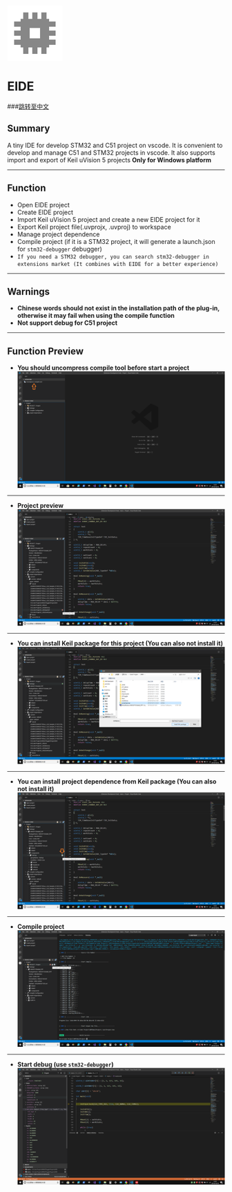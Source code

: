 ![App Icon](./res/icon/icon.png)
# EIDE

###[跳转至中文](https://github.com/github0null/eide/blob/master/README.md)

## Summary

A tiny IDE for develop STM32 and C51 project on vscode. It is convenient to develop and manage C51 and STM32 projects in vscode. It also supports import and export of Keil uVision 5 projects **Only for Windows platform**

***

## Function

* Open EIDE project
* Create EIDE project
* Import Keil uVision 5 project and create a new EIDE project for it
* Export Keil project file(.uvprojx, .uvproj) to workspace
* Manage project dependence
* Compile project (if it is a STM32 project, it will generate a launch.json for `stm32-debugger` debugger)
* `If you need a STM32 debugger, you can search stm32-debugger in extensions market (It combines with EIDE for a better experience)`

***

## Warnings
  + **Chinese words should not exist in the installation path of the plug-in, otherwise it may fail when using the compile function**
  + **Not support debug for C51 project**

***

## Function Preview

* **You should uncompress compile tool before start a project** ![unzip tool](./res/preview/unzip_tool_en.png)

***

* **Project preview** ![project preview](./res/preview/prjView_en.png)

***

* **You can install Keil package for this project (You can also not install it)** ![install pack](./res/preview/install_pack_en.png)

***

* **You can install project dependence from Keil package (You can also not install it)** ![install prj dep](./res/preview/install_dep_en.png)

***

* **Compile project** ![compile prj](./res/preview/compile_en.png)

***

* **Start debug (use `stm32-debugger`)** ![debug prj](./res/preview/debug.png)